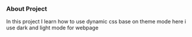 ### About Project

In this project I learn how to use dynamic css base on theme mode 
here i use dark and light mode for webpage
